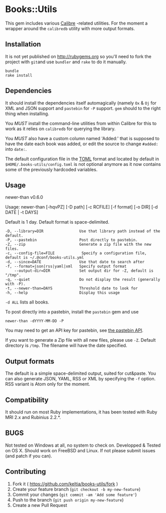 # Books::Utils

This gem includes various [Calibre](http://calibre-ebook.com) -related utilities.
For the moment a wrapper around the `calibredb` utility with more output formats.

## Installation

It is not yet published on http://rubygems.org so you'll need to fork the project
with `git`and use `bundler` and `rake` to do it manually. 

    bundle
    rake install

## Dependencies

It should install the dependencies itself automagically (namely `Ox` & `Oj` for
XML and JSON support and `pastebin` for `-P` support.  `gem` should to the right thing
when installing.

You *MUST* install the command-line utilities from within Calibre for this to
work as it relies on `calibredb` for querying the library.

You *MUST* also have a custom column named 'Added:' that is supposed to have the
date each book was added, or edit the source to change `#added:` into `date:`.

The default configuration file in the [TOML](https://github.com/toml-lang/toml)
format and located by default in `$HOME/.books-utils/config.toml` is not optional
anymore as it now contains some of the previously hardcoded variables.

## Usage

newer-than v0.6.0

Usage: newer-than [-hqvPZ] [-D path] [-c RCFILE] [-f format] [-o DIR] [-d DATE | -t DAYS]

Default is 1 day.  Default format is space-delimited.

    -D, --library=DIR                Use that library path instead of the default.
    -P, --pastebin                   Post directly to pastebin.
    -Z, --zip                        Generate a zip file with the new files.
    -c, --config-file=FILE            Specify a configuration file, default is ~/.@conf/books-utils.yml
    -d, --since=DATE                 Use that date to search after
    -f, --format=json|rss|yaml|xml   Specify output format
        --output-dir=DIR             Set output dir for -Z, default is "/tmp".
    -q, --quiet                      Do not display the result (generally with -P).
    -t, --newer-than=DAYS            Threshold date to look for
    -h, --help                       Display this usage

`-d ALL` lists all books.

To post directly into a pastebin, install the `pastebin` gem and use

    newer-than -dYYYY-MM-DD -P
    
You may need to get an API key for pastebin, see [the pastebin API](http://pastebin.com/api).

If you want to generate a Zip file with all new files, please use `-Z`.  Default directory is `/tmp`.  The filename will have the date specified.

## Output formats
 
The default is a simple space-delimited output, suited for cut&paste. You can also generate JSON,
YAML, RSS or XML by specifying the `-f` option.  RSS variant is Atom only for the moment.

## Compatibility

It should run on most Ruby implementations, it has been tested with Ruby MRI 2.x
and Rubinius 2.2.*.

## BUGS

Not tested on Windows at all, no system to check on.  Developped & Tested on OS X.
Should work on FreeBSD and Linux.  If not please submit issues (and patch if you can).

## Contributing

1. Fork it ( https://github.com/keltia/books-utils/fork )
2. Create your feature branch (`git checkout -b my-new-feature`)
3. Commit your changes (`git commit -am 'Add some feature'`)
4. Push to the branch (`git push origin my-new-feature`)
5. Create a new Pull Request
